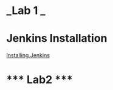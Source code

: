 # **_Lab 1 _**

# Jenkins Installation

[Installing Jenkins](https://www.jenkins.io/doc/book/installing/linux/)

# *** Lab2 ***

# 
